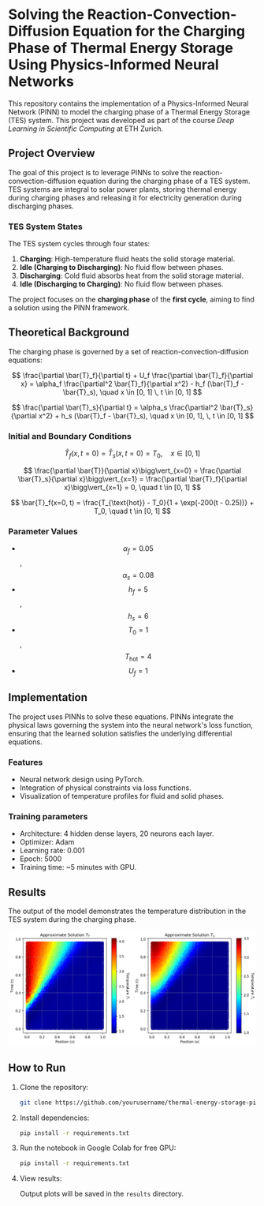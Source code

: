 # Solving the Reaction-Convection-Diffusion Equation for the Charging Phase of Thermal Energy Storage Using Physics-Informed Neural Networks

This repository contains the implementation of a Physics-Informed Neural Network (PINN) to model the charging phase of a Thermal Energy Storage (TES) system. This project was developed as part of the course *Deep Learning in Scientific Computing* at ETH Zurich.

## Project Overview

The goal of this project is to leverage PINNs to solve the reaction-convection-diffusion equation during the charging phase of a TES system. TES systems are integral to solar power plants, storing thermal energy during charging phases and releasing it for electricity generation during discharging phases.

### TES System States
The TES system cycles through four states:
1. **Charging**: High-temperature fluid heats the solid storage material.
2. **Idle (Charging to Discharging)**: No fluid flow between phases.
3. **Discharging**: Cold fluid absorbs heat from the solid storage material.
4. **Idle (Discharging to Charging)**: No fluid flow between phases.

The project focuses on the **charging phase** of the **first cycle**, aiming to find a solution using the PINN framework.

## Theoretical Background

The charging phase is governed by a set of reaction-convection-diffusion equations:

$$
\frac{\partial \bar{T}_f}{\partial t} + U_f \frac{\partial \bar{T}_f}{\partial x} = \alpha_f \frac{\partial^2 \bar{T}_f}{\partial x^2} - h_f (\bar{T}_f - \bar{T}_s), \quad x \in [0, 1] \, t \in [0, 1]
$$

$$
\frac{\partial \bar{T}_s}{\partial t} = \alpha_s \frac{\partial^2 \bar{T}_s}{\partial x^2} + h_s (\bar{T}_f - \bar{T}_s), \quad x \in [0, 1], \, t \in [0, 1]
$$

### Initial and Boundary Conditions

$$
\bar{T}_f(x, t=0) = \bar{T}_s(x, t=0) = T_0, \quad x \in [0, 1]
$$

$$
\frac{\partial \bar{T}}{\partial x}\bigg\vert_{x=0} = \frac{\partial \bar{T}_s}{\partial x}\bigg\vert_{x=1} = \frac{\partial \bar{T}_f}{\partial x}\bigg\vert_{x=1} = 0, \quad t \in [0, 1]
$$

$$
\bar{T}_f(x=0, t) = \frac{T_{\text{hot}} - T_0}{1 + \exp(-200(t - 0.25))} + T_0, \quad t \in [0, 1]
$$


### Parameter Values
- $$\alpha_f = 0.05$$, $$\alpha_s = 0.08 $$
- $$h_f = 5$$, $$h_s = 6 $$
- $$T_0 = 1$$, $$T_{\text{hot}} = 4 $$
- $$U_f = 1 $$

## Implementation

The project uses PINNs to solve these equations. PINNs integrate the physical laws governing the system into the neural network's loss function, ensuring that the learned solution satisfies the underlying differential equations.

### Features
- Neural network design using PyTorch.
- Integration of physical constraints via loss functions.
- Visualization of temperature profiles for fluid and solid phases.

### Training parameters
- Architecture: 4 hidden dense layers, 20 neurons each layer.
- Optimizer: Adam
- Learning rate: 0.001
- Epoch: 5000
- Training time: ~5 minutes with GPU.

## Results

The output of the model demonstrates the temperature distribution in the TES system during the charging phase. 

![The temperature over time solid and fluid](images/visualize-heat-flow.png)

## How to Run

1. Clone the repository:
   ```bash
   git clone https://github.com/yourusername/thermal-energy-storage-pinn.git
   ```
2. Install dependencies:
   ```bash
   pip install -r requirements.txt
   ```
3. Run the notebook in Google Colab for free GPU:
   ```bash
   pip install -r requirements.txt
   ```
4. View results:

    Output plots will be saved in the ```results``` directory. 
   
